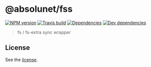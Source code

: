 # @absolunet/fss

[![NPM version](https://img.shields.io/npm/v/@absolunet/fss.svg)](https://www.npmjs.com/package/@absolunet/fss)
[![Travis build](https://api.travis-ci.org/absolunet/node-fss.svg?branch=master)](https://travis-ci.org/absolunet/node-fss/builds)
[![Dependencies](https://david-dm.org/absolunet/node-fss/status.svg)](https://david-dm.org/absolunet/node-fss)
[![Dev dependencies](https://david-dm.org/absolunet/node-fss/dev-status.svg)](https://david-dm.org/absolunet/node-fss?type=dev)

> fs / fs-extra sync wrapper

## License 
See the [license](https://github.com/absolunet/node-fss/blob/master/license).
